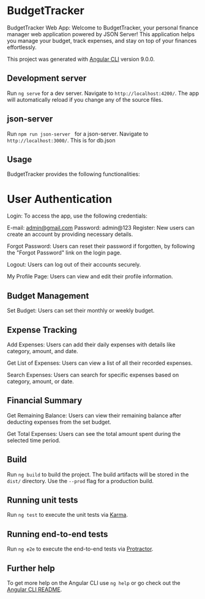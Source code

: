 # BudgetTracker

BudgetTracker Web App:
Welcome to BudgetTracker, your personal finance manager web application powered by JSON Server! This application helps you manage your budget, track expenses, and stay on top of your finances effortlessly.

This project was generated with [Angular CLI](https://github.com/angular/angular-cli) version 9.0.0.

## Development server

Run `ng serve` for a dev server. Navigate to `http://localhost:4200/`. The app will automatically reload if you change any of the source files.

## json-server

Run `npm run json-server ` for a json-server. Navigate to `http://localhost:3000/`. This is for db.json 

## Usage
BudgetTracker provides the following functionalities:

# User Authentication
Login: To access the app, use the following credentials:

E-mail: admin@gmail.com
Password: admin@123
Register: New users can create an account by providing necessary details.

Forgot Password: Users can reset their password if forgotten, by following the "Forgot Password" link on the login page.

Logout: Users can log out of their accounts securely.

My Profile Page: Users can view and edit their profile information.

## Budget Management
Set Budget: Users can set their monthly or weekly budget.

## Expense Tracking
Add Expenses: Users can add their daily expenses with details like category, amount, and date.

Get List of Expenses: Users can view a list of all their recorded expenses.

Search Expenses: Users can search for specific expenses based on category, amount, or date.

## Financial Summary
Get Remaining Balance: Users can view their remaining balance after deducting expenses from the set budget.

Get Total Expenses: Users can see the total amount spent during the selected time period.


## Build

Run `ng build` to build the project. The build artifacts will be stored in the `dist/` directory. Use the `--prod` flag for a production build.

## Running unit tests

Run `ng test` to execute the unit tests via [Karma](https://karma-runner.github.io).

## Running end-to-end tests

Run `ng e2e` to execute the end-to-end tests via [Protractor](http://www.protractortest.org/).

## Further help

To get more help on the Angular CLI use `ng help` or go check out the [Angular CLI README](https://github.com/angular/angular-cli/blob/master/README.md).